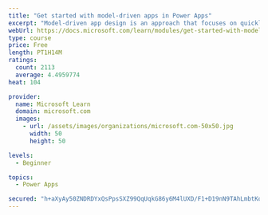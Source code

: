 ```yaml
---
title: "Get started with model-driven apps in Power Apps"
excerpt: "Model-driven app design is an approach that focuses on quickly adding components to your apps. These components include dashboards, forms, views, and charts. With no code, or very little, you can make apps that are simple or very complex. Unlike in canvas app development, where the designer has total control over the app layout, much of the layout in model-driven apps is determined by the components you add. In other words, the emphasis is more on quickly viewing your business data and making decisions than on intricate app design."
webUrl: https://docs.microsoft.com/learn/modules/get-started-with-model-driven-apps-in-powerapps/
type: course
price: Free
length: PT1H14M
ratings:
  count: 2113
  average: 4.4959774
heat: 104

provider:
  name: Microsoft Learn
  domain: microsoft.com
  images:
    - url: /assets/images/organizations/microsoft.com-50x50.jpg
      width: 50
      height: 50

levels:
  - Beginner

topics:
  - Power Apps

secured: "h+aXyAy50ZNDRDYxQsPpsSXZ99QqUqkG86y6M4lUXD/F1+D19nN9TAhLmbtKoOwVofCurmCBKcq5G0LD22nj0tKTzS/KdwwNgjcKWfLgXhvgXGbmWRiPMt6HA5N6JsgGT6APVNmqL1ezMlUPgj9NMd6bXFy/EsOd0X9OHp98i3w/074CFLhkR0Z0ovw6tWVdc/60Tp8Uxsxv/9U1P5kPHEcvwn4hY+67l8Ki9xtqEXaqoRRGIG984iqCANJd4h0qhxOsTHYYYC8IJrJmInHneg+OWB5LiPYaqf9Gapfm5SEDeQcOX9QiwMb0PVEbKrsYe1EFl+gQmTdM/QlBwFJP/eIgRIEKc0H4DiALxFJxkPWGFkI4ZJmvchJOx8tF6E0XciKxT/oH2HIYe2rF1F/9BQ==;SB5oJGmJ2jVv3T67spbvVw=="
---
```


